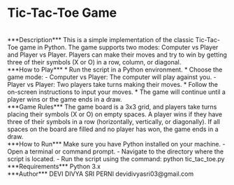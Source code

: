 # Tic-Tac-Toe Game #
<br/>
***Description***
This is a simple implementation of the classic Tic-Tac-Toe game in Python. The game supports two modes: Computer vs Player and Player vs Player. Players can make their moves and try to win by getting three of their symbols (X or O) in a row, column, or diagonal.
<br/>
***How to Play***
* Run the script in a Python environment.
* Choose the game mode:
  - Computer vs Player: The computer will play against you.
  - Player vs Player: Two players take turns making their moves.
* Follow the on-screen instructions to input your moves.
* The game will continue until a player wins or the game ends in a draw.
<br/>
***Game Rules***
The game board is a 3x3 grid, and players take turns placing their symbols (X or O) on empty spaces.
A player wins if they have three of their symbols in a row (horizontally, vertically, or diagonally).
If all spaces on the board are filled and no player has won, the game ends in a draw.
<br/>
***How to Run***
 Make sure you have Python installed on your machine.
- Open a terminal or command prompt.
- Navigate to the directory where the script is located.
- Run the script using the command: python tic_tac_toe.py
<br/>
***Requirements***
Python 3.x
<br/>
***Author***
DEVI DIVYA SRI PERNI 
devidivyasri03@gmail.com

